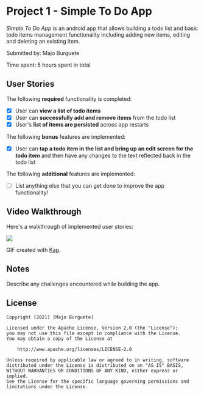 # Project 1 - Simple To Do App

*Simple To Do App* is an android app that allows building a todo list and basic todo items management functionality including adding new items, editing and deleting an existing item.

Submitted by: Majo Burguete

Time spent: 5 hours spent in total

## User Stories

The following **required** functionality is completed:

* [x] User can **view a list of todo items**
* [x] User can **successfully add and remove items** from the todo list
* [x] User's **list of items are persisted** across app restarts

The following **bonus** features are implemented:

* [x] User can **tap a todo item in the list and bring up an edit screen for the todo item** and then have any changes to the text reflected back in the todo list

The following **additional** features are implemented:

* [ ] List anything else that you can get done to improve the app functionality!

## Video Walkthrough

Here's a walkthrough of implemented user stories:

![](https://github.com/MajoBurguete/SimpleToDo/blob/master/ToDo.gif)

GIF created with [Kap](https://getkap.co/).

## Notes

Describe any challenges encountered while building the app.

## License

    Copyright [2021] [Majo Burguete]

    Licensed under the Apache License, Version 2.0 (the "License");
    you may not use this file except in compliance with the License.
    You may obtain a copy of the License at

        http://www.apache.org/licenses/LICENSE-2.0

    Unless required by applicable law or agreed to in writing, software
    distributed under the License is distributed on an "AS IS" BASIS,
    WITHOUT WARRANTIES OR CONDITIONS OF ANY KIND, either express or implied.
    See the License for the specific language governing permissions and
    limitations under the License.
